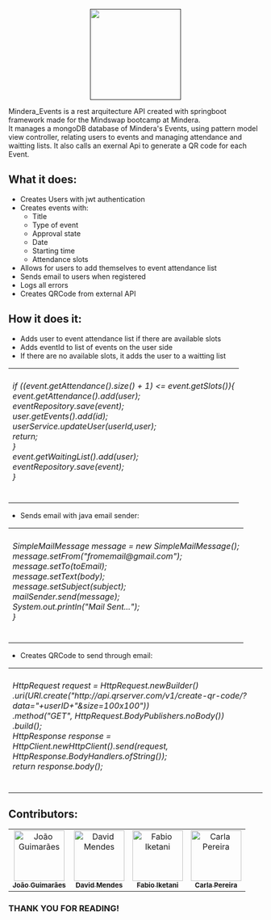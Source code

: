 <p align="center"><a href=" "><img src="https://i.imgur.com/FliITzD.png" height="180px"></a></p>

Mindera_Events is a rest arquitecture API created with springboot framework made for the Mindswap bootcamp at Mindera.<br>
It manages a mongoDB database of Mindera's Events, using pattern model view controller, relating users to events and managing attendance and waitting lists. It also calls an exernal Api to generate a QR code for each Event.

 ## What it does:
 - Creates Users with jwt authentication
 - Creates events with:
    - Title
    - Type of event
    - Approval state
    - Date
    - Starting time 
    - Attendance slots 
 - Allows for users to add themselves to event attendance list
 - Sends email to users when registered
 - Logs all errors
 - Creates QRCode from external API
<p></p>

 ## How it does it:
 
 - Adds user to event attendance list if there are available slots
 - Adds eventId to list of events on the user side
 - If there are no available slots, it adds the user to a waitting list
 <table><td><h6>
  if ((event.getAttendance().size() + 1) <= event.getSlots()){<br>
            event.getAttendance().add(user);<br>
            eventRepository.save(event);<br>
            user.getEvents().add(id);<br>
            userService.updateUser(userId,user);<br>
            return;<br>
  }<br>
  event.getWaitingList().add(user);<br>
        eventRepository.save(event);<br>
  }
 </h6></td></table>
 
 - Sends email with java email sender:
<table><td><h6>
        SimpleMailMessage message = new SimpleMailMessage();<br>
        message.setFrom("fromemail@gmail.com");<br>
        message.setTo(toEmail);<br>
        message.setText(body);<br>
        message.setSubject(subject);<br>
        mailSender.send(message);<br>
        System.out.println("Mail Sent...");<br>
    }<br>
</h6></td></table>

- Creates QRCode to send through email:

<table><td><h6>
HttpRequest request = HttpRequest.newBuilder()<br>
                .uri(URI.create("http://api.qrserver.com/v1/create-qr-code/?data="+userID+"&size=100x100"))<br>
                .method("GET", HttpRequest.BodyPublishers.noBody())<br>
                .build();<br>
        HttpResponse<String> response = HttpClient.newHttpClient().send(request, HttpResponse.BodyHandlers.ofString());<br>
        return response.body();<br>
 </h6></td></table>
    
## Contributors:

<table><tr>
  <td align="center"><a href="https://github.com/joaoguima24"><img src="https://avatars.githubusercontent.com/u/108727426?v=4" width="100px;" alt="João Guimarães"/><br /><sub><b>João Guimarães</b></sub></a><br /></td>   
  <td align="center"><a href="https://github.com/Iamcogita"><img src="https://avatars.githubusercontent.com/u/99983918?v=4" width="100px;" alt="David Mendes"/><br /><sub><b>David Mendes</b></sub></a><br /></td>   
  <td align="center"><a href="https://github.com/fabioiketani"><img src="https://avatars.githubusercontent.com/u/108727648?v=4" width="100px;" alt="Fabio Iketani"/><br /><sub><b>Fabio Iketani</b></sub></a><br /></td>    
  <td align="center"><a href="https://github.com/Interetion"><img src="https://avatars.githubusercontent.com/u/104978602?v=4" width="100px;" alt="Carla Pereira"/><br /><sub><b>Carla Pereira</b></sub></a><br /></td>
</tr></table>

<h3>THANK YOU FOR READING!</h3>
